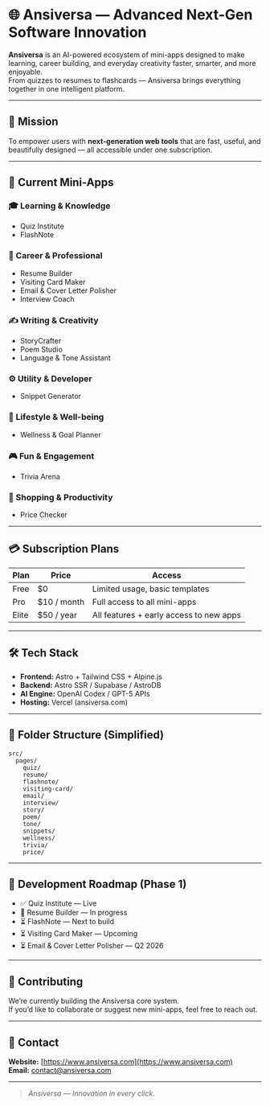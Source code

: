 # 🌐 Ansiversa — Advanced Next-Gen Software Innovation

**Ansiversa** is an AI-powered ecosystem of mini-apps designed to make learning, career building, and everyday creativity faster, smarter, and more enjoyable.  
From quizzes to resumes to flashcards — Ansiversa brings everything together in one intelligent platform.

---

## 🚀 Mission

To empower users with **next-generation web tools** that are fast, useful, and beautifully designed — all accessible under one subscription.

---

## 🧩 Current Mini-Apps

### 🎓 Learning & Knowledge
- Quiz Institute  
- FlashNote  

### 💼 Career & Professional
- Resume Builder  
- Visiting Card Maker  
- Email & Cover Letter Polisher  
- Interview Coach  

### ✍️ Writing & Creativity
- StoryCrafter  
- Poem Studio  
- Language & Tone Assistant  

### ⚙️ Utility & Developer
- Snippet Generator  

### 🧘 Lifestyle & Well-being
- Wellness & Goal Planner  

### 🎮 Fun & Engagement
- Trivia Arena  

### 🛒 Shopping & Productivity
- Price Checker  

---

## 💳 Subscription Plans

| Plan | Price | Access |
|------|-------|---------|
| Free | $0 | Limited usage, basic templates |
| Pro | $10 / month | Full access to all mini-apps |
| Elite | $50 / year | All features + early access to new apps |

---

## 🛠️ Tech Stack

- **Frontend:** Astro + Tailwind CSS + Alpine.js  
- **Backend:** Astro SSR / Supabase / AstroDB  
- **AI Engine:** OpenAI Codex / GPT-5 APIs  
- **Hosting:** Vercel (ansiversa.com)  

---

## 📁 Folder Structure (Simplified)

```
src/
  pages/
    quiz/
    resume/
    flashnote/
    visiting-card/
    email/
    interview/
    story/
    poem/
    tone/
    snippets/
    wellness/
    trivia/
    price/
```

---

## 📅 Development Roadmap (Phase 1)

- ✅ Quiz Institute — Live  
- 🚧 Resume Builder — In progress  
- ⏳ FlashNote — Next to build  
- ⏳ Visiting Card Maker — Upcoming  
- ⏳ Email & Cover Letter Polisher — Q2 2026

---

## 🤝 Contributing

We’re currently building the Ansiversa core system.  
If you’d like to collaborate or suggest new mini-apps, feel free to reach out.

---

## 📧 Contact

**Website:** [https://www.ansiversa.com](https://www.ansiversa.com)  
**Email:** contact@ansiversa.com  

---

> _Ansiversa — Innovation in every click._
